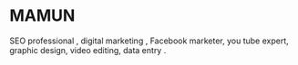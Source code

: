 # MAMUN
SEO professional , digital marketing , Facebook marketer, you tube expert, graphic design, video editing, data entry . 
